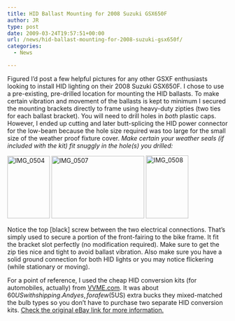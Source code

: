 ```yaml
---
title: HID Ballast Mounting for 2008 Suzuki GSX650F
author: JR
type: post
date: 2009-03-24T19:57:51+00:00
url: /news/hid-ballast-mounting-for-2008-suzuki-gsx650f/
categories:
  - News

---
```

Figured I’d post a few helpful pictures for any other GSXF enthusiasts looking to install HID lighting on their 2008 Suzuki GSX650F. I chose to use a pre-existing, pre-drilled location for mounting the HID ballasts. To make certain vibration and movement of the ballasts is kept to minimum I secured the mounting brackets directly to frame using heavy-duty zipties (two ties for each ballast bracket). You will need to drill holes in _both_ plastic caps. However, I ended up cutting and later butt-splicing the HID power connector for the low-beam because the hole size required was too large for the small size of the weather proof fixture cover. _Make certain your weather seals (if included with the kit) fit snuggly in the hole(s) you drilled:_&#160;

[<img title="IMG_0504" style="border-right: 0px; border-top: 0px; display: inline; border-left: 0px; border-bottom: 0px" height="143" alt="IMG_0504" src="http://liveaverage.com/wp-content/themes/mimbo2.2/images/img-0504-thumb1.jpg" width="97" border="0" />][1] [<img title="IMG_0507" style="border-right: 0px; border-top: 0px; display: inline; border-left: 0px; border-bottom: 0px" height="143" alt="IMG_0507" src="http://liveaverage.com/wp-content/themes/mimbo2.2/images/img-0507-thumb1.jpg" width="212" border="0" />][2] [<img title="IMG_0508" style="border-right: 0px; border-top: 0px; display: inline; border-left: 0px; border-bottom: 0px" height="144" alt="IMG_0508" src="http://liveaverage.com/wp-content/themes/mimbo2.2/images/img-0508-thumb.jpg" width="97" border="0" />][3] 

Notice the top [black] screw between the two electrical connections. That’s simply used to secure a portion of the front-fairing to the bike frame. It fit the bracket slot perfectly (no modification required). Make sure to get the zip ties nice and tight to avoid ballast vibration. Also make sure you have a solid ground connection for both HID lights or you may notice flickering (while stationary or moving).

For a point of reference, I used the cheap HID conversion kits (for automobiles, actually) from <a href="http://www.vvme.com/catalog/list-s-10145-10146.html" target="_blank">VVME.com</a>. It was about $60US with shipping. And yes, for a few ($5US) extra bucks they mixed-matched the bulb types so you don’t have to purchase two separate HID conversion kits. <a href="http://cgi.ebay.com/Xenon-HID-CONVERSION-KIT-H1-H3-H4-H7-H11-9005-9006-9007_W0QQitemZ190294857485QQcmdZViewItemQQptZCar_Electronics_Parts_Accessories?hash=item190294857485&_trksid=p3286.c0.m14&_trkparms=72%3A1171|66%3A2|65%3A12|39%3A1|240%3A1309|301%3A1|293%3A1|294%3A50" target="_blank">Check the original eBay link for more information.</a>

 [1]: http://liveaverage.com/wp-content/themes/mimbo2.2/images/img-05041.jpg
 [2]: http://liveaverage.com/wp-content/themes/mimbo2.2/images/img-05071.jpg
 [3]: http://liveaverage.com/wp-content/themes/mimbo2.2/images/img-0508.jpg